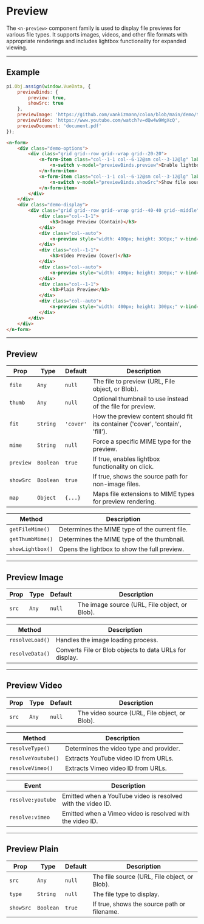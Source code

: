 # Preview

The `<n-preview>` component family is used to display file previews for various file types. It supports images, videos, and other file formats with appropriate renderings and includes lightbox functionality for expanded viewing.

<hr>

## Example

```js [demo]
pi.Obj.assign(window.VueData, {
    previewBinds: {
        preview: true,
        showSrc: true
    },
    previewImage: 'https://github.com/vankizmann/coloa/blob/main/demo/test.jpg?raw=true',
    previewVideo: 'https://www.youtube.com/watch?v=dQw4w9WgXcQ',
    previewDocument: 'document.pdf'
});
```

```html [demo]
<n-form>
    <div class="demo-options">
        <div class="grid grid--row grid--wrap grid--20-20">
            <n-form-item class="col--1-1 col--6-12@sm col--3-12@lg" label="Preview">
                <n-switch v-model="previewBinds.preview">Enable lightbox</n-switch>
            </n-form-item>
            <n-form-item class="col--1-1 col--6-12@sm col--3-12@lg" label="Show Source">
                <n-switch v-model="previewBinds.showSrc">Show file source</n-switch>
            </n-form-item>
        </div>
    </div>
    <div class="demo-display">
        <div class="grid grid--row grid--wrap grid--40-40 grid--middle">
            <div class="col--1-1">
                <h3>Image Preview (Contain)</h3>
            </div>
            <div class="col--auto">
                <n-preview style="width: 400px; height: 300px;" v-bind="previewBinds" :file="previewImage" fit="contain"></n-preview>
            </div>
            <div class="col--1-1">
                <h3>Video Preview (Cover)</h3>
            </div>
            <div class="col--auto">
                <n-preview style="width: 400px; height: 300px;" v-bind="previewBinds" :thumb="previewImage" :file="previewVideo"></n-preview>
            </div>
            <div class="col--1-1">
                <h3>Plain Preview</h3>
            </div>
            <div class="col--auto">
                <n-preview style="width: 400px; height: 300px;" v-bind="previewBinds" :file="previewDocument"></n-preview>
            </div>
        </div>
    </div>
</n-form>
```

<hr>

## Preview

| **Prop**      | **Type**       | **Default** | **Description**                                                             |
|---------------|----------------|-----------|-----------------------------------------------------------------------------|
| `file`        | `Any`          | `null`    | The file to preview (URL, File object, or Blob).                            |
| `thumb`       | `Any`          | `null`    | Optional thumbnail to use instead of the file for preview.                  |
| `fit`         | `String`       | `'cover'` | How the preview content should fit its container ('cover', 'contain', 'fill'). |
| `mime`        | `String`       | `null`    | Force a specific MIME type for the preview.                                 |
| `preview`     | `Boolean`      | `true`    | If true, enables lightbox functionality on click.                           |
| `showSrc`     | `Boolean`      | `true`    | If true, shows the source path for non-image files.                         |
| `map`         | `Object`       | `{...}`   | Maps file extensions to MIME types for preview rendering.                   |

| **Method**            | **Description**                                                      |
|-----------------------|----------------------------------------------------------------------|
| `getFileMime()`       | Determines the MIME type of the current file.                        |
| `getThumbMime()`      | Determines the MIME type of the thumbnail.                           |
| `showLightbox()`      | Opens the lightbox to show the full preview.                         |

<hr>

## Preview Image

| **Prop**      | **Type**       | **Default**                  | **Description**                                                             |
|---------------|----------------|------------------------------|-----------------------------------------------------------------------------|
| `src`         | `Any`          | `null`                       | The image source (URL, File object, or Blob).                               |

| **Method**            | **Description**                                                      |
|-----------------------|----------------------------------------------------------------------|
| `resolveLoad()`       | Handles the image loading process.                                   |
| `resolveData()`       | Converts File or Blob objects to data URLs for display.              |

<hr>

## Preview Video

| **Prop**      | **Type**       | **Default**                  | **Description**                                                             |
|---------------|----------------|------------------------------|-----------------------------------------------------------------------------|
| `src`         | `Any`          | `null`                       | The video source (URL, File object, or Blob).                               |

| **Method**            | **Description**                                                      |
|-----------------------|----------------------------------------------------------------------|
| `resolveType()`       | Determines the video type and provider.                              |
| `resolveYoutube()`    | Extracts YouTube video ID from URLs.                                 |
| `resolveVimeo()`      | Extracts Vimeo video ID from URLs.                                   |

| **Event**             | **Description**                                                      |
|-----------------------|----------------------------------------------------------------------|
| `resolve:youtube`     | Emitted when a YouTube video is resolved with the video ID.          |
| `resolve:vimeo`       | Emitted when a Vimeo video is resolved with the video ID.            |

<hr>

## Preview Plain

| **Prop**      | **Type**       | **Default**                  | **Description**                                                             |
|---------------|----------------|------------------------------|-----------------------------------------------------------------------------|
| `src`         | `Any`          | `null`                       | The file source (URL, File object, or Blob).                                |
| `type`        | `String`       | `null`                       | The file type to display.                                                   |
| `showSrc`     | `Boolean`      | `true`                       | If true, shows the source path or filename.                                 |